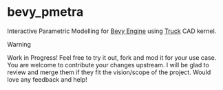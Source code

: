 # bevy_pmetra

Interactive Parametric Modelling for [Bevy Engine][bevy-website] using [Truck][truck-github] CAD kernel.

> [!WARNING]
> Work in Progress! Feel free to try it out, fork and mod it for your use case. You are welcome to contribute your changes upstream. I will be glad to review and merge them if they fit the vision/scope of the project. Would love any feedback and help!

[bevy-website]: https://bevyengine.org/
[truck-github]: https://github.com/ricosjp/truck
